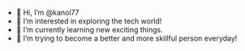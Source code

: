 - 👋 Hi, I’m @kanol77
- 👀 I’m interested in exploring the tech world!
- 🌱 I’m currently learning new exciting things.
- 💞️ I’m trying to become a better and more skillful person everyday!

<!---
kanol77/kanol77 is a ✨ special ✨ repository because its `README.md` (this file) appears on your GitHub profile.
You can click the Preview link to take a look at your changes.
--->
